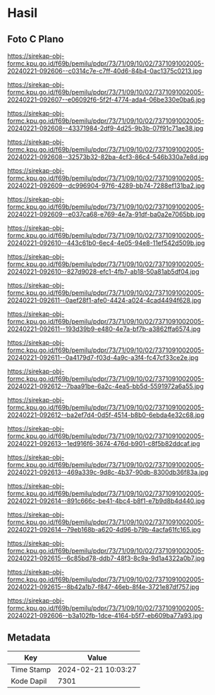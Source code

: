 # Hasil

## Foto C Plano

https://sirekap-obj-formc.kpu.go.id/f69b/pemilu/pdpr/73/71/09/10/02/7371091002005-20240221-092606--c0314c7e-c7ff-40d6-84b4-0ac1375c0213.jpg

https://sirekap-obj-formc.kpu.go.id/f69b/pemilu/pdpr/73/71/09/10/02/7371091002005-20240221-092607--e06092f6-5f2f-4774-ada4-06be330e0ba6.jpg

https://sirekap-obj-formc.kpu.go.id/f69b/pemilu/pdpr/73/71/09/10/02/7371091002005-20240221-092608--43371984-2df9-4d25-9b3b-07f91c71ae38.jpg

https://sirekap-obj-formc.kpu.go.id/f69b/pemilu/pdpr/73/71/09/10/02/7371091002005-20240221-092608--32573b32-82ba-4cf3-86c4-546b330a7e8d.jpg

https://sirekap-obj-formc.kpu.go.id/f69b/pemilu/pdpr/73/71/09/10/02/7371091002005-20240221-092609--dc996904-97f6-4289-bb74-7288ef131ba2.jpg

https://sirekap-obj-formc.kpu.go.id/f69b/pemilu/pdpr/73/71/09/10/02/7371091002005-20240221-092609--e037ca68-e769-4e7a-91df-ba0a2e7065bb.jpg

https://sirekap-obj-formc.kpu.go.id/f69b/pemilu/pdpr/73/71/09/10/02/7371091002005-20240221-092610--443c61b0-6ec4-4e05-94e8-11ef542d509b.jpg

https://sirekap-obj-formc.kpu.go.id/f69b/pemilu/pdpr/73/71/09/10/02/7371091002005-20240221-092610--827d9028-efc1-4fb7-ab18-50a81ab5df04.jpg

https://sirekap-obj-formc.kpu.go.id/f69b/pemilu/pdpr/73/71/09/10/02/7371091002005-20240221-092611--0aef28f1-afe0-4424-a024-4cad4494f628.jpg

https://sirekap-obj-formc.kpu.go.id/f69b/pemilu/pdpr/73/71/09/10/02/7371091002005-20240221-092611--193d39b9-e480-4e7a-bf7b-a3862ffa6574.jpg

https://sirekap-obj-formc.kpu.go.id/f69b/pemilu/pdpr/73/71/09/10/02/7371091002005-20240221-092611--0a4179d7-f03d-4a9c-a3f4-fc47cf33ce2e.jpg

https://sirekap-obj-formc.kpu.go.id/f69b/pemilu/pdpr/73/71/09/10/02/7371091002005-20240221-092612--7baa91be-6a2c-4ea5-bb5d-5591972a6a55.jpg

https://sirekap-obj-formc.kpu.go.id/f69b/pemilu/pdpr/73/71/09/10/02/7371091002005-20240221-092612--ba2ef7d4-0d5f-4514-b8b0-6ebda4e32c68.jpg

https://sirekap-obj-formc.kpu.go.id/f69b/pemilu/pdpr/73/71/09/10/02/7371091002005-20240221-092613--1ed916f6-3674-476d-b901-c8f5b82ddcaf.jpg

https://sirekap-obj-formc.kpu.go.id/f69b/pemilu/pdpr/73/71/09/10/02/7371091002005-20240221-092613--469a339c-9d8c-4b37-90db-8300db36f83a.jpg

https://sirekap-obj-formc.kpu.go.id/f69b/pemilu/pdpr/73/71/09/10/02/7371091002005-20240221-092614--891c666c-be41-4bc4-b8f1-e7b9d8b4d440.jpg

https://sirekap-obj-formc.kpu.go.id/f69b/pemilu/pdpr/73/71/09/10/02/7371091002005-20240221-092614--79eb168b-a620-4d96-b79b-4acfa61fc165.jpg

https://sirekap-obj-formc.kpu.go.id/f69b/pemilu/pdpr/73/71/09/10/02/7371091002005-20240221-092615--6c85bd78-ddb7-48f3-8c9a-9d1a4322a0b7.jpg

https://sirekap-obj-formc.kpu.go.id/f69b/pemilu/pdpr/73/71/09/10/02/7371091002005-20240221-092615--8b42a1b7-f847-46eb-8f4e-3721e87df757.jpg

https://sirekap-obj-formc.kpu.go.id/f69b/pemilu/pdpr/73/71/09/10/02/7371091002005-20240221-092606--b3a102fb-1dce-4164-b5f7-eb609ba77a93.jpg


## Metadata

| Key        | Value               |
| ---------- | ------------------- |
| Time Stamp | 2024-02-21 10:03:27 |
| Kode Dapil | 7301                |



